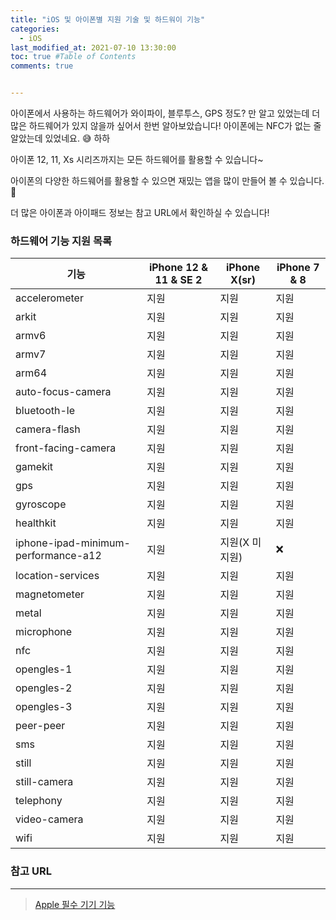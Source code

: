 ```yaml
---
title: "iOS 및 아이폰별 지원 기술 및 하드워이 기능"
categories:
  - iOS
last_modified_at: 2021-07-10 13:30:00
toc: true #Table of Contents
comments: true


---
```


아이폰에서 사용하는 하드웨어가 와이파이, 블루투스, GPS 정도? 만 알고 있었는데 더 많은 하드웨어가 있지 않을까 싶어서 한번 알아보았습니다! 아이폰에는 NFC가 없는 줄 알았는데 있었네요. 😅 하하

아이폰 12, 11, Xs 시리즈까지는 모든 하드웨어를 활용할 수 있습니다~

아이폰의 다양한 하드웨어를 활용할 수 있으면 재밌는 앱을 많이 만들어 볼 수 있습니다. 🤩

더 많은 아이폰과 아이패드 정보는 참고 URL에서 확인하실 수 있습니다!

### 하드웨어 기능 지원 목록

| 기능                                | iPhone 12 & 11 & SE 2 | iPhone X(sr)   | iPhone 7 & 8 |
| ----------------------------------- | --------------------- | -------------- | ------------ |
| accelerometer                       | 지원                  | 지원           | 지원         |
| arkit                               | 지원                  | 지원           | 지원         |
| armv6                               | 지원                  | 지원           | 지원         |
| armv7                               | 지원                  | 지원           | 지원         |
| arm64                               | 지원                  | 지원           | 지원         |
| auto-focus-camera                   | 지원                  | 지원           | 지원         |
| bluetooth-le                        | 지원                  | 지원           | 지원         |
| camera-flash                        | 지원                  | 지원           | 지원         |
| front-facing-camera                 | 지원                  | 지원           | 지원         |
| gamekit                             | 지원                  | 지원           | 지원         |
| gps                                 | 지원                  | 지원           | 지원         |
| gyroscope                           | 지원                  | 지원           | 지원         |
| healthkit                           | 지원                  | 지원           | 지원         |
| iphone-ipad-minimum-performance-a12 | 지원                  | 지원(X 미지원) | ❌            |
| location-services                   | 지원                  | 지원           | 지원         |
| magnetometer                        | 지원                  | 지원           | 지원         |
| metal                               | 지원                  | 지원           | 지원         |
| microphone                          | 지원                  | 지원           | 지원         |
| nfc                                 | 지원                  | 지원           | 지원         |
| opengles-1                          | 지원                  | 지원           | 지원         |
| opengles-2                          | 지원                  | 지원           | 지원         |
| opengles-3                          | 지원                  | 지원           | 지원         |
| peer-peer                           | 지원                  | 지원           | 지원         |
| sms                                 | 지원                  | 지원           | 지원         |
| still                               | 지원                  | 지원           | 지원         |
| still-camera                        | 지원                  | 지원           | 지원         |
| telephony                           | 지원                  | 지원           | 지원         |
| video-camera                        | 지원                  | 지원           | 지원         |
| wifi                                | 지원                  | 지원           | 지원         |

### 참고 URL

---

> [Apple 필수 기기 기능](https://developer.apple.com/kr/support/required-device-capabilities/#iphone-devices)

